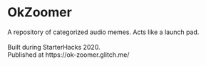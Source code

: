 # OkZoomer
<p>
A repository of categorized audio memes.
Acts like a launch pad. 
<br><br>
Built during StarterHacks 2020.<br>
Published at https://ok-zoomer.glitch.me/</p>
